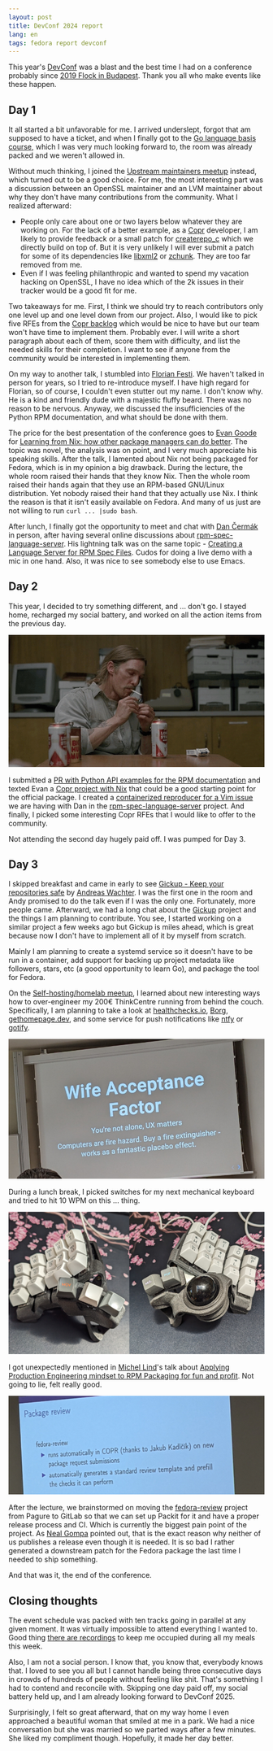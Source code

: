```yaml
---
layout: post
title: DevConf 2024 report
lang: en
tags: fedora report devconf
---
```


This year's [DevConf][devconf] was a blast and the best time I had on a
conference probably since [2019 Flock in Budapest][flock]. Thank you all who
make events like these happen.


## Day 1

It all started a bit unfavorable for me. I arrived underslept, forgot
that am supposed to have a ticket, and when I finally got to the
[Go language basis course][go-workshop], which I was very much looking
forward to, the room was already packed and we weren't allowed in.

Without much thinking, I joined the
[Upstream maintainers meetup][upstream-meetup] instead, which turned out to be
a good choice. For me, the most interesting part was a discussion between an
OpenSSL maintainer and an LVM maintainer about why they don't have many
contributions from the community. What I realized afterward:

- People only care about one or two layers below whatever they are working
  on. For the lack of a better example, as a [Copr][copr] developer, I am likely
  to provide feedback or a small patch for [createrepo_c][createrepo] which we
  directly build on top of. But it is very unlikely I will ever submit a patch
  for some of its dependencies like [libxml2][libxml2] or [zchunk][zchunk]. They
  are too far removed from me.
- Even if I was feeling philanthropic and wanted to spend my vacation hacking on
  OpenSSL, I have no idea which of the 2k issues in their tracker would be a
  good fit for me.

Two takeaways for me. First, I think we should try to reach contributors only
one level up and one level down from our project. Also, I would like to pick
five RFEs from the [Copr backlog][copr-backlog] which would be nice to have but
our team won't have time to implement them. Probably ever. I will write a short
paragraph about each of them, score them with difficulty, and list the needed
skills for their completion. I want to see if anyone from the community would be
interested in implementing them.

On my way to another talk, I stumbled into [Florian Festi][ffesti]. We haven't
talked in person for years, so I tried to re-introduce myself. I have high
regard for Florian, so of course, I couldn't even stutter out my name. I don't
know why. He is a kind and friendly dude with a majestic fluffy beard. There was
no reason to be nervous. Anyway, we discussed the insufficiencies of the Python
RPM documentation, and what should be done with them.

The price for the best presentation of the conference goes to
[Evan Goode][evan-goode] for
[Learning from Nix: how other package managers can do better][learning-from-nix].
The topic was novel, the analysis was on point, and I very much appreciate his
speaking skills. After the talk, I lamented about Nix not being packaged for
Fedora, which is in my opinion a big drawback. During the lecture, the whole
room raised their hands that they know Nix. Then the whole room raised their
hands again that they use an RPM-based GNU/Linux distribution. Yet nobody raised
their hand that they actually use Nix. I think the reason is that it isn't
easily available on Fedora. And many of us just are not willing to run
`curl ... |sudo bash`.

After lunch, I finally got the opportunity to meet and chat with
[Dan Čermák][dan-cermak] in person, after having several online discussions
about [rpm-spec-language-server][rpm-lsp]. His lightning talk was on the same
topic - [Creating a Language Server for RPM Spec Files][rpm-lsp-talk]. Cudos for
doing a live demo with a mic in one hand. Also, it was nice to see somebody else
to use Emacs.

## Day 2

This year, I decided to try something different, and ... don't go. I stayed
home, recharged my social battery, and worked on all the action items from the
previous day.

<div class="text-center img-row row">
  <a href="/files/img/social-battery.png"
     title="">
    <img src="/files/img/social-battery.png">
  </a>
</div>

I submitted a [PR with Python API examples for the RPM documentation][rpm-pr]
and texted Evan a [Copr project with Nix][copr-nix] that could be a good
starting point for the official package. I created a
[containerized reproducer for a Vim issue][rpm-lsp-vim] we are having with Dan in
the [rpm-spec-language-server][rpm-lsp] project. And finally, I picked some
interesting Copr RFEs that I would like to offer to the community.

Not attending the second day hugely paid off. I was pumped for Day 3.


## Day 3

I skipped breakfast and came in early to see
[Gickup - Keep your repositories safe][gickup-talk] by
[Andreas Wachter][andreas-wachter]. I was the first one in the room and Andy
promised to do the talk even if I was the only one. Fortunately, more people
came.  Afterward, we had a long chat about the [Gickup][gickup] project and the
things I am planning to contribute. You see, I started working on a similar
project a few weeks ago but Gickup is miles ahead, which is great because now I
don't have to implement all of it by myself from scratch.

Mainly I am planning to create a systemd service so it doesn't have to be run in
a container, add support for backing up project metadata like followers,
stars, etc (a good opportunity to learn Go), and package the tool for Fedora.

On the [Self-hosting/homelab meetup][self-hosting], I learned about new
interesting ways how to over-engineer my 200€ ThinkCentre running from behind
the couch. Specifically, I am planning to take a look at
[healthchecks.io][healthchecks], [Borg][borg], [gethomepage.dev][gethomepage],
and some service for push notifications like [ntfy][ntfy] or [gotify][gotify].

<div class="text-center img-row row">
  <a href="/files/img/wife-acceptance-factor.png"
     title="Imporant consideration for home server - The Wife Acceptance Factor">
    <img src="/files/img/wife-acceptance-factor.png">
  </a>
</div>

During a lunch break, I picked switches for my next mechanical keyboard and
tried to hit 10 WPM on this ... thing.

<div class="text-center img-row row">
  <a href="/files/img/split-keyboard.png"
     title="Not a typo, I really meant 10 WPM, not 100 WPM">
    <img src="/files/img/split-keyboard.png">
  </a>
</div>

I got unexpectedly mentioned in [Michel Lind][michel-lind]'s talk about
[Applying Production Engineering mindset to RPM Packaging for fun and profit][rpm-packaging].
Not going to lie, felt really good.

<div class="text-center img-row row">
  <a href="/files/img/package-review-mentioned.png"
     title="Mum, can you see me?">
    <img src="/files/img/package-review-mentioned.png">
  </a>
</div>

After the lecture, we brainstormed on
moving the [fedora-review][fedora-review] project from Pagure to GitLab so that
we can set up Packit for it and have a proper release process and CI. Which is
currently the biggest pain point of the project. As [Neal Gompa][neal-gompa]
pointed out, that is the exact reason why neither of us publishes a release even
though it is needed. It is so bad I rather generated a downstream patch for the
Fedora package the last time I needed to ship something.

And that was it, the end of the conference.


## Closing thoughts

The event schedule was packed with ten tracks going in parallel at any given
moment. It was virtually impossible to attend everything I wanted to.
Good thing [there are recordings][recordings] to keep me occupied during all my
meals this week.

Also, I am not a social person. I know that, you know that, everybody knows
that. I loved to see you all but I cannot handle being three consecutive days in
crowds of hundreds of people without feeling like shit. That's something I had
to contend and reconcile with. Skipping one day paid off, my social battery held
up, and I am already looking forward to DevConf 2025.

Surprisingly, I felt so great afterward, that on my way home I even
approached a beautiful woman that smiled at me in a park. We had a nice
conversation but she was married so we parted ways after a few minutes. She
liked my compliment though. Hopefully, it made her day better.




[devconf]: https://www.devconf.info/
[go-workshop]: https://pretalx.com/devconf-cz-2024/talk/TNGEQ9/
[upstream-meetup]: https://pretalx.com/devconf-cz-2024/talk/PSGCSK/
[libxml2]: https://gitlab.gnome.org/GNOME/libxml2/-/wikis/home
[zchunk]: https://github.com/zchunk/zchunk
[ffesti]: https://pretalx.com/devconf-cz-2024/speaker/HDHYAH/
[learning-from-nix]: https://pretalx.com/devconf-cz-2024/talk/NNKT3F/
[rpm-lsp]: https://github.com/dcermak/rpm-spec-language-server/
[rpm-lsp-talk]: https://pretalx.com/devconf-cz-2024/talk/RXKMKA/
[rpm-lsp-vim]: https://github.com/dcermak/rpm-spec-language-server/issues/176#issuecomment-2166612811
[gickup-talk]: https://pretalx.com/devconf-cz-2024/talk/EJZQGJ/
[gickup]: https://github.com/cooperspencer/gickup
[andreas-wachter]: https://pretalx.com/devconf-cz-2024/speaker/NZKK3B/
[self-hosting]: https://pretalx.com/devconf-cz-2024/talk/TTCJTB/
[healthchecks]: https://healthchecks.io/
[borg]: https://www.borgbackup.org/
[gethomepage]: https://gethomepage.dev/latest/
[ntfy]: https://ntfy.sh/
[gotify]: https://gotify.net/
[rpm-packaging]: https://pretalx.com/devconf-cz-2024/talk/BXQNEQ/
[flock]: https://frostyx.cz/posts/flock-report-2019
[createrepo]: https://github.com/rpm-software-management/createrepo_c
[copr]: https://copr.fedorainfracloud.org/
[copr-backlog]: https://github.com/orgs/fedora-copr/projects/1
[evan-goode]: https://pretalx.com/devconf-cz-2024/speaker/VSXEDS/
[dan-cermak]: https://pretalx.com/devconf-cz-2024/speaker/KKDM87/
[rpm-pr]: https://github.com/rpm-software-management/rpm-web/pull/54
[copr-nix]: https://copr.fedorainfracloud.org/coprs/prathampatel/nix/
[michel-lind]: https://pretalx.com/devconf-cz-2024/speaker/M3XBXT/
[fedora-review]: https://pagure.io/FedoraReview/
[neal-gompa]: https://pretalx.com/devconf-cz-2024/speaker/GSJ7WA/
[recordings]: https://www.youtube.com/@DevConfs
